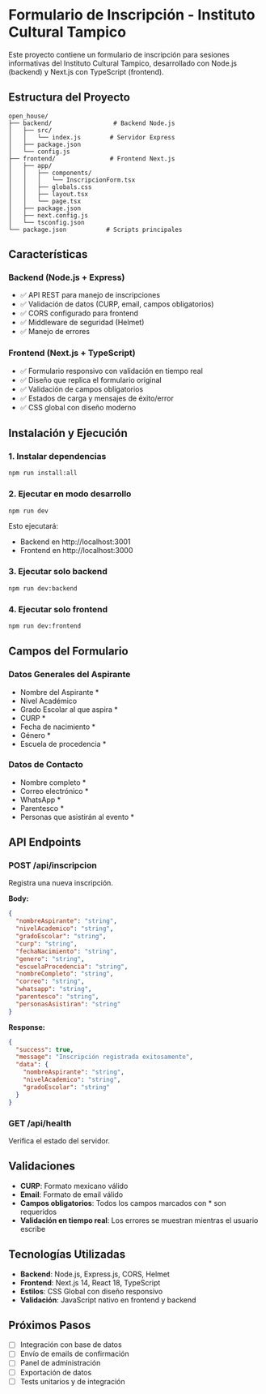 # Formulario de Inscripción - Instituto Cultural Tampico

Este proyecto contiene un formulario de inscripción para sesiones informativas del Instituto Cultural Tampico, desarrollado con Node.js (backend) y Next.js con TypeScript (frontend).

## Estructura del Proyecto

```
open_house/
├── backend/                 # Backend Node.js
│   ├── src/
│   │   └── index.js        # Servidor Express
│   ├── package.json
│   └── config.js
├── frontend/               # Frontend Next.js
│   ├── app/
│   │   ├── components/
│   │   │   └── InscripcionForm.tsx
│   │   ├── globals.css
│   │   ├── layout.tsx
│   │   └── page.tsx
│   ├── package.json
│   ├── next.config.js
│   └── tsconfig.json
└── package.json           # Scripts principales
```

## Características

### Backend (Node.js + Express)
- ✅ API REST para manejo de inscripciones
- ✅ Validación de datos (CURP, email, campos obligatorios)
- ✅ CORS configurado para frontend
- ✅ Middleware de seguridad (Helmet)
- ✅ Manejo de errores

### Frontend (Next.js + TypeScript)
- ✅ Formulario responsivo con validación en tiempo real
- ✅ Diseño que replica el formulario original
- ✅ Validación de campos obligatorios
- ✅ Estados de carga y mensajes de éxito/error
- ✅ CSS global con diseño moderno

## Instalación y Ejecución

### 1. Instalar dependencias
```bash
npm run install:all
```

### 2. Ejecutar en modo desarrollo
```bash
npm run dev
```

Esto ejecutará:
- Backend en http://localhost:3001
- Frontend en http://localhost:3000

### 3. Ejecutar solo backend
```bash
npm run dev:backend
```

### 4. Ejecutar solo frontend
```bash
npm run dev:frontend
```

## Campos del Formulario

### Datos Generales del Aspirante
- Nombre del Aspirante *
- Nivel Académico
- Grado Escolar al que aspira *
- CURP *
- Fecha de nacimiento *
- Género *
- Escuela de procedencia *

### Datos de Contacto
- Nombre completo *
- Correo electrónico *
- WhatsApp *
- Parentesco *
- Personas que asistirán al evento *

## API Endpoints

### POST /api/inscripcion
Registra una nueva inscripción.

**Body:**
```json
{
  "nombreAspirante": "string",
  "nivelAcademico": "string",
  "gradoEscolar": "string",
  "curp": "string",
  "fechaNacimiento": "string",
  "genero": "string",
  "escuelaProcedencia": "string",
  "nombreCompleto": "string",
  "correo": "string",
  "whatsapp": "string",
  "parentesco": "string",
  "personasAsistiran": "string"
}
```

**Response:**
```json
{
  "success": true,
  "message": "Inscripción registrada exitosamente",
  "data": {
    "nombreAspirante": "string",
    "nivelAcademico": "string",
    "gradoEscolar": "string"
  }
}
```

### GET /api/health
Verifica el estado del servidor.

## Validaciones

- **CURP**: Formato mexicano válido
- **Email**: Formato de email válido
- **Campos obligatorios**: Todos los campos marcados con * son requeridos
- **Validación en tiempo real**: Los errores se muestran mientras el usuario escribe

## Tecnologías Utilizadas

- **Backend**: Node.js, Express.js, CORS, Helmet
- **Frontend**: Next.js 14, React 18, TypeScript
- **Estilos**: CSS Global con diseño responsivo
- **Validación**: JavaScript nativo en frontend y backend

## Próximos Pasos

- [ ] Integración con base de datos
- [ ] Envío de emails de confirmación
- [ ] Panel de administración
- [ ] Exportación de datos
- [ ] Tests unitarios y de integración
